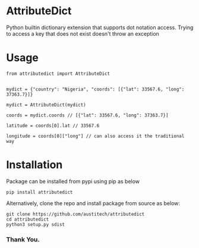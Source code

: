 # AttributeDict
Python builtin dictionary extension that supports dot notation access. Trying to access a key that does not exist doesn't throw an exception

# Usage
```
from attributedict import AttributeDict


mydict = {"country": "Nigeria", "coords": [{"lat": 33567.6, "long": 37363.7}]}

mydict = AttributeDict(mydict)

coords = mydict.coords // [{"lat": 33567.6, "long": 37363.7}]

latitude = coords[0].lat // 33567.6

longitude = coords[0]["long"] // can also access it the traditional way
```

# Installation
Package can be installed from pypi using pip as below

```
pip install attributedict
```

Alternatively, clone the repo and install package from source as below:

```
git clone https://github.com/austitech/attributedict
cd attributedict
python3 setup.py sdist
```


### Thank You.